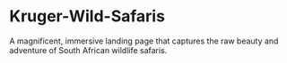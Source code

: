 # Kruger-Wild-Safaris
A magnificent, immersive landing page that captures the raw beauty and adventure of South African wildlife safaris.
